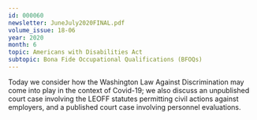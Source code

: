 ```yaml
---
id: 000060
newsletter: JuneJuly2020FINAL.pdf
volume_issue: 18-06
year: 2020
month: 6
topic: Americans with Disabilities Act
subtopic: Bona Fide Occupational Qualifications (BFOQs)
---
```


Today we consider how the Washington Law Against Discrimination may come into play in the context of Covid-19; we also discuss an unpublished court case involving the LEOFF statutes permitting civil actions against employers, and a published court case involving personnel evaluations.